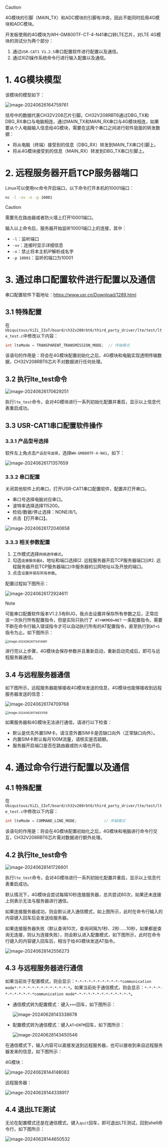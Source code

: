 > [!caution]
>
> 4G模块的引脚（MAIN_TX）和ADC模块的引脚有冲突，因此不能同时启用4G模块和ADC模块。

开发板使用的4G模块为WH-GM800TF-CT-4-N41串口转LTE芯片，对LTE 4G模块的测试分为两个部分：

1. 通过`USR-CAT1 V1.2.5`串口配置软件进行配置以及通信。
2. 通过XIZI操作系统命令行进行输入配置以及通信。

# 1. 4G模块模型

该模块的模型如下：

![image-20240626164759761](imgs/image-20240626164759761.png)

括号中的数据代表CH32V208芯片引脚。CH32V208RBT6通过DBG_TX和DBG_RX串口与电脑相连，通过MAIN_TX和MAIN_RX串口与4G模块相连，如果要从个人电脑输入信息给4G模块，需要在这两个串口之间进行软件层面的转发数据：

- 将从电脑（终端）接受到的信息（DBG_RX）转发到MAIN_TX串口引脚上。
- 将从4G模块接受到的信息（MAIN_RX）转发到DBG_TX串口引脚上。

# 2. 远程服务器开启TCP服务器端口

Linux可以使用nc命令开启端口，以下命令打开本机的10001端口：

```bash
nc -l -vv -n -p 10001
```

> [!caution]
>
> 需要先在路由器或者防火墙上打开10001端口。

输入以上命令后，服务器开始监听10001端口上的连接，其中：

- `-l`：监听端口
- `-vv`：连接时显示详细信息
- `-n`：禁止将本主机IP解析成名字
- `-p 10001`：监听的端口为10001

# 3. 通过串口配置软件进行配置以及通信

串口配置软件下载地址：https://www.usr.cn/Download/1289.html

## 3.1 特殊配置

在`Ubiquitous/XiZi_IIoT/board/ch32v208rbt6/third_party_driver/lte/test/lte_test.c`中修改以下内容：

```c
int lteMode = TRANSPARENT_TRANSMISSION_MODE;  // 传输模式
```

该语句的作用是：将会在4G模块配置初始化之后，4G模块和电脑实现透明传输数据，CH32V208RBT6芯片不对数据进行任何处理。

## 3.2 执行lte_test命令

![image-20240626170629251](imgs/image-20240626170629251.png)

执行`lte_test`命令，会对4G模块进行一系列初始化配置并重启，显示以上信息代表重启成功。

## 3.3 USR-CAT1串口配置软件操作

### 3.3.1 产品型号选择

软件左上角点击`产品型号选择`，选择`WH-GM800TF-X-N41`，如下：

![image-20240626171357659](imgs/image-20240626171357659.png)

### 3.3.2 串口配置

关闭其他软件上的串口，打开USR-CAT1串口配置软件，配置并打开串口。

- 串口号选择电脑对应串口。
- 波特率选择选择115200。
- 检验/数据/停止选择：NONE/8/1。
- 点击【打开串口】。

![image-20240626172040658](imgs/image-20240626172040658.png)

### 3.3.3 相关参数配置

1. 工作模式选择`网络透传模式`。
2. 勾选`连接服务器A`，地址和端口选择[2. 远程服务器开启TCP服务器端口](#2. 远程服务器开启TCP服务器端口)中服务器的公网地址以及开放的端口。
3. 点击`设置并保存所有参数`。

配置过程如下图所示：

![image-20240626172924611](imgs/image-20240626172924611.png)

> [!note]
>
> 可能串口配置软件版本V1.2.5有BUG，我点击设置并保存所有参数之后，正常应该一次执行所有配置指令，但是实际只执行了` AT+WKMOD=NET` 一条配置指令。需要不断在命令行输入错误指令才可以自动执行所有的AT配置指令，直至执行到`AT+S`指令为止。如下图所示：
>
> <img src="imgs/image-20240626173414981.png" alt="image-20240626173414981" style="zoom: 67%;" />

进行完以上步骤，4G模块会保存参数并且重新启动，重新启动完成后，即可与远程服务器通信。

## 3.4 与远程服务器通信

如下图所示，远程服务器能够接收4G模块发送的信息，4G模块也能够接收到远程服务器发送的信息：

![image-20240626174709768](imgs/image-20240626174709768.png)

<img src="imgs/image-20240626174833158.png" alt="image-20240626174833158" style="zoom:67%;" />

如果服务器和4G模块无法进行通信，请进行以下检查：

- 默认是优先外置SIM卡。请注意外置SIM卡是否缺口向外（正常缺口向外）。
- 内置SIM卡默认每月100M流量，请核实是否超额。
- 服务器开启端口是否在路由器或防火墙也开启。

# 4. 通过命令行进行配置以及通信

## 4.1 特殊配置

在`Ubiquitous/XiZi_IIoT/board/ch32v208rbt6/third_party_driver/lte/test/lte_test.c`中修改以下内容：

```c
int lteMode = COMMAND_LINE_MODE;            // 传输模式
```

该语句的作用是：将会在4G模块配置初始化之后，4G模块和电脑进行命令行交互，CH32V208RBT6芯片需对数据进行额外处理。

## 4.2 执行lte_test命令

![image-20240628141726601](imgs/image-20240628141726601.png)

执行`lte_test`命令，会对4G模块进行一系列初始化配置并重启，显示以上信息代表重启成功。

默认情况下，4G模块会尝试每隔10秒连接服务器，总共尝试60次，如果还未连接上则表示无法与服务器进行通信。

如果连接服务器成功，则会默认进入通信模式，如上图所示，此时在命令行输入的内容键入回车后会发送给服务器。

如果连接服务器失败（默认查询10次，查询间隔为1秒、2秒……10秒，如果都是查询无连接，则认为连接失败），则会默认进入配置模式，如下图所示，此时在命令行键入的内容键入回车后，相当于给4G模块发送AT指令。

![image-20240628142556273](imgs/image-20240628142556273.png)

## 4.3 与远程服务器进行通信

如果当前处于配置模式，则会显示：`*-*-*-*-*-*-*-*-*-*-*communication mode*-*-*-*-*-*-*-*-*-*-*-*-*`。如果当前处于通信模式，则会显示：`*-*-*-*-*-*-*-*-*-*-*communication mode*-*-*-*-*-*-*-*-*-*-*-*-*`。

- 通信模式转为配置模式：键入`+++`回车，如下图所示：

  ![image-20240628143338678](imgs/image-20240628143338678.png)

- 配置模式转为通信模式：键入`AT+ENTM`回车，如下图所示：

  ![image-20240628143450546](imgs/image-20240628143450546.png)

在通信模式下，输入内容可以直接发送到远程服务器，也可以接收到来自远程服务器发来的信息，如下图所示：

4G模块：

![image-20240628144148083](imgs/image-20240628144148083.png)

远程服务器：

![image-20240628144338917](imgs/image-20240628144338917.png)

## 4.4 退出LTE测试

无论在配置模式还是在通信模式，键入`quit`回车，即可退出LTE测试，回到shell命令行，如下图所示：

![image-20240628144650532](imgs/image-20240628144650532.png)

